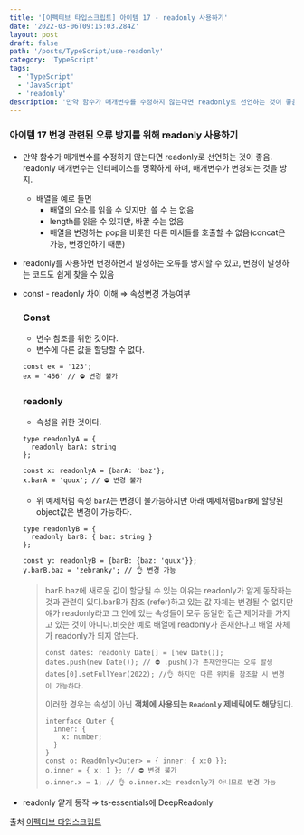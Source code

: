 ```yaml
---
title: '[이펙티브 타입스크립트] 아이템 17 - readonly 사용하기'
date: '2022-03-06T09:15:03.284Z'
layout: post
draft: false
path: '/posts/TypeScript/use-readonly'
category: 'TypeScript'
tags:
  - 'TypeScript'
  - 'JavaScript'
  - 'readonly'
description: '만약 함수가 매개변수를 수정하지 않는다면 readonly로 선언하는 것이 좋음. readonly 매개변수는 인터페이스를 명확하게 하며, 매개변수가 변경되는 것을 방지'
---
```


### 아이템 17 번경 관련된 오류 방지를 위해 readonly 사용하기

- 만약 함수가 매개변수를 수정하지 않는다면 readonly로 선언하는 것이 좋음. readonly 매개변수는 인터페이스를 명확하게 하며, 매개변수가 변경되는 것을 방지.
  - 배열을 예로 들면
    - 배열의 요소를 읽을 수 있지만, 쓸 수 는 없음
    - length를 읽을 수 있지만, 바꿀 수는 없음
    - 배열을 변경하는 pop을 비롯한 다른 메서들를 호출할 수 없음(concat은 가능, 변경안하기 때문)
- readonly를 사용하면 변경하면서 발생하는 오류를 방지할 수 있고, 변경이 발생하는 코드도 쉽게 찾을 수 있음
- const - readonly 차이 이해 ⇒ 속성변경 가능여부

  ### Const

  - 변수 참조를 위한 것이다.
  - 변수에 다른 값을 할당할 수 없다.

  ```
  const ex = '123';
  ex = '456' // ⛔️ 변경 불가
  ```

  ### readonly

  - 속성을 위한 것이다.

  ```
  type readonlyA = {
    readonly barA: string
  };

  const x: readonlyA = {barA: 'baz'};
  x.barA = 'quux'; // ⛔️ 변경 불가
  ```

  - 위 예제처럼 속성 `barA`는 변경이 불가능하지만 아래 예제처럼`barB`에 할당된 object값은 변경이 가능하다.

  ```
  type readonlyB = {
    readonly barB: { baz: string }
  };

  const y: readonlyB = {barB: {baz: 'quux'}};
  y.barB.baz = 'zebranky'; // 👌 변경 가능
  ```

  > barB.baz에 새로운 값이 할당될 수 있는 이유는 readonly가 얕게 동작하는 것과 관련이 있다.barB가 참조 (refer)하고 있는 값 자체는 변경될 수 없지만 얘가 readonly라고 그 안에 있는 속성들이 모두 동일한 접근 제어자를 가지고 있는 것이 아니다.비슷한 예로 배열에 readonly가 존재한다고 배열 자체가 readonly가 되지 않는다.
  >
  > ```
  > const dates: readonly Date[] = [new Date()];
  > dates.push(new Date()); // ⛔️ .push()가 존재안한다는 오류 발생
  > dates[0].setFullYear(2022); //👌 하지만 다른 위치를 참조할 시 변경 이 가능하다.
  > ```
  >
  > 이러한 경우는 속성이 아닌 **객체에 사용되는 `Readonly` 제네릭에도 해당**된다.
  >
  > ```
  > interface Outer {
  >   inner: {
  >     x: number;
  >   }
  > }
  > const o: ReadOnly<Outer> = { inner: { x:0 }};
  > o.inner = { x: 1 }; // ⛔️ 변경 불가
  > o.inner.x = 1; // 👌 o.inner.x는 readonly가 아니므로 변경 가능
  > ```

- readonly 얕게 동작 ⇒ ts-essentials에 DeepReadonly

출처 [이펙티브 타입스크립트](https://www.yes24.com/Product/Goods/102124327)
